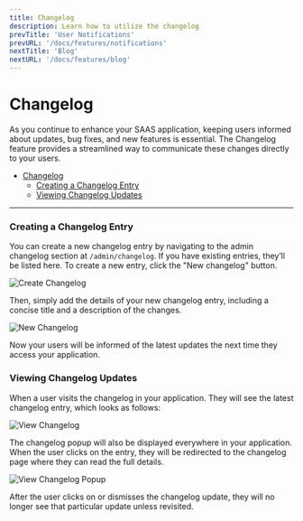 ```yaml
---
title: Changelog
description: Learn how to utilize the changelog
prevTitle: 'User Notifications'
prevURL: '/docs/features/notifications'
nextTitle: 'Blog'
nextURL: '/docs/features/blog'
---
```


# Changelog

As you continue to enhance your SAAS application, keeping users informed about updates, bug fixes, and new features is essential. The Changelog feature provides a streamlined way to communicate these changes directly to your users.

- [Changelog](#changelog)
    - [Creating a Changelog Entry](#creating-a-changelog-entry)
    - [Viewing Changelog Updates](#viewing-changelog-updates)

---

<a name="create-changelog-entry"></a>
### Creating a Changelog Entry

You can create a new changelog entry by navigating to the admin changelog section at `/admin/changelog`. If you have existing entries, they’ll be listed here. To create a new entry, click the "New changelog" button.

<img src="https://cdn.devdojo.com/images/august2024/create-changelog.png" alt="Create Changelog" class="w-full" />

Then, simply add the details of your new changelog entry, including a concise title and a description of the changes.

<img src="https://cdn.devdojo.com/images/august2024/new-changelog.png" alt="New Changelog" class="w-full" />

Now your users will be informed of the latest updates the next time they access your application.

<a name="view-changelog-updates"></a>
### Viewing Changelog Updates

When a user visits the changelog in your application. They will see the latest changelog entry, which looks as follows:

<img src="https://cdn.devdojo.com/images/august2024/view-changelog.png" alt="View Changelog" class="w-full" />

The changelog popup will also be displayed everywhere in your application. When the user clicks on the entry, they will be redirected to the changelog page where they can read the full details.

<img src="https://cdn.devdojo.com/images/august2024/view-changelog-popup.png" alt="View Changelog Popup" class="w-full" />

After the user clicks on or dismisses the changelog update, they will no longer see that particular update unless revisited.